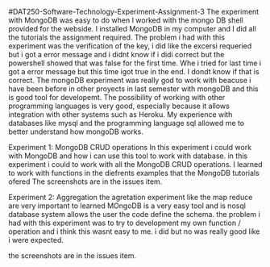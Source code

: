 #DAT250-Software-Technology-Experiment-Assignment-3
The experiment with MongoDB was easy to do when I worked with the mongo DB shell provided for the webside. I installed MongoDB in my computer and I did all the tutorials the assignment required. The problem i had with this experiment was the verification of the key, i did like the excersi requeried but i got a error message and i didnt know if i didi correct but the powershell showed that was false for the first time. Whe i tried for last time i got a error message but this time igot true in the end. I dondt know if that is correct. The mongoDB experiment was really god to work with beacuse i have been before in other proyects in last semester with mongoDB and this is good tool for developemt. The possibility of working with other programming languages is very good, especially because it allows integration with other systems such as Heroku. My experience with databases like mysql and the programming language sql allowed me to better understand how mongoDB works.

Experiment 1: MongoDB CRUD operations In this experiment i could work with MongoDB and how i can use this tool to work with database. in this experiment i could to work with all the MongoDB CRUD operations. I learned to work with functions in the diefrents examples that the MongoDB tutorials ofered The screenshots are in the issues item.

Experiment 2: Aggregation the agretation experiment like the map reduce are very important to learned MOngoDB is a very easy tool and is nosql database system allows the user the code define the schema. the problem i had with this experiment was to try to development my own function / operation and i think this wasnt easy to me. i did but no was really good like i were expected.

the screenshots are in the issues item.
